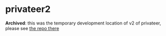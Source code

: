 # privateer2

**Archived**: this was the temporary development location of v2 of privateer, please see [the repo there](https://github.com/reside-ic/privateer)

